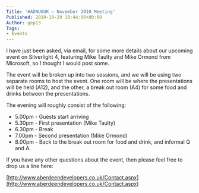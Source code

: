 ```yaml
---
Title: '#ADNUGUK – November 2010 Meeting'
Published: 2010-10-29 18:44:00+00:00
Author: gep13
Tags:
- Events
---
```


I have just been asked, via email, for some more details about our upcoming event on Silverlight 4, featuring Mike Taulty and Mike Ormond from Microsoft, so I thought I would post some.

The event will be broken up into two sessions, and we will be using two separate rooms to host the event. One room will be where the presentations will be held (A12), and the other, a break out room (A4) for some food and drinks between the presentations.

The evening will roughly consist of the following:

* 5.00pm - Guests start arriving
* 5.30pm - First presentation (Mike Taulty)
* 6.30pm - Break
* 7.00pm - Second presentation (Mike Ormond)
* 8.00pm - Back to the break out room for food and drink, and informal Q and A.

If you have any other questions about the event, then please feel free to drop us a line here:

[http://www.aberdeendevelopers.co.uk/Contact.aspx](http://www.aberdeendevelopers.co.uk/Contact.aspx)
